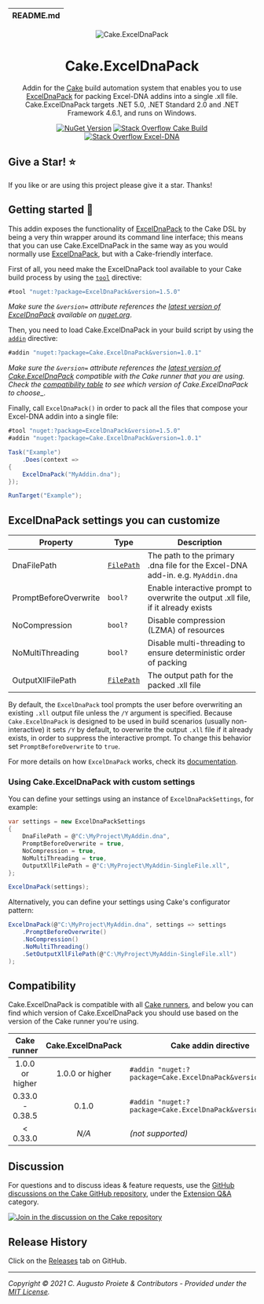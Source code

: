 | README.md |
|:---|

<div align="center">

![Cake.ExcelDnaPack](asset/cake-exceldnapack-logo.png)

</div>

<h1 align="center">Cake.ExcelDnaPack</h1>
<div align="center">

Addin for the [Cake](https://cakebuild.net) build automation system that enables you to use [ExcelDnaPack](https://github.com/augustoproiete/ExcelDnaPack-NuGet) for packing Excel-DNA addins into a single .xll file. Cake.ExcelDnaPack targets .NET 5.0, .NET Standard 2.0 and .NET Framework 4.6.1, and runs on Windows.

[![NuGet Version](https://img.shields.io/nuget/v/Cake.ExcelDnaPack.svg?color=blue&style=flat-square)](https://www.nuget.org/packages/Cake.ExcelDnaPack/) [![Stack Overflow Cake Build](https://img.shields.io/badge/stack%20overflow-cakebuild-orange.svg?style=flat-square)](http://stackoverflow.com/questions/tagged/cakebuild) [![Stack Overflow Excel-DNA](https://img.shields.io/badge/stack%20overflow-excel--dna-orange.svg?style=flat-square)](http://stackoverflow.com/questions/tagged/excel-dna)

</div>

## Give a Star! :star:

If you like or are using this project please give it a star. Thanks!

## Getting started :rocket:

This addin exposes the functionality of [ExcelDnaPack](https://github.com/augustoproiete/ExcelDnaPack-NuGet) to the Cake DSL by being a very thin wrapper around its command line interface; this means that you can use Cake.ExcelDnaPack in the same way as you would normally use [ExcelDnaPack](https://github.com/augustoproiete/ExcelDnaPack-NuGet#exceldnapack-usage), but with a Cake-friendly interface.

First of all, you need make the ExcelDnaPack tool available to your Cake build process by using the [`tool`](http://cakebuild.net/docs/writing-builds/preprocessor-directives#tool-directive) directive:

```csharp
#tool "nuget:?package=ExcelDnaPack&version=1.5.0"
```

_Make sure the `&version=` attribute references the [latest version of ExcelDnaPack](https://www.nuget.org/packages/ExcelDnaPack/) available on [nuget.org](https://www.nuget.org)_.

Then, you need to load Cake.ExcelDnaPack in your build script by using the [`addin`](http://cakebuild.net/docs/writing-builds/preprocessor-directives#add-in-directive) directive:

```csharp
#addin "nuget:?package=Cake.ExcelDnaPack&version=1.0.1"
```

_Make sure the `&version=` attribute references the [latest version of Cake.ExcelDnaPack](https://www.nuget.org/packages/Cake.ExcelDnaPack/) compatible with the Cake runner that you are using. Check the [compatibility table](#compatibility) to see which version of Cake.ExcelDnaPack to choose__.

Finally, call `ExcelDnaPack()` in order to pack all the files that compose your Excel-DNA addin into a single file:

```csharp
#tool "nuget:?package=ExcelDnaPack&version=1.5.0"
#addin "nuget:?package=Cake.ExcelDnaPack&version=1.0.1"

Task("Example")
    .Does(context =>
{
    ExcelDnaPack("MyAddin.dna");
});

RunTarget("Example");
```

## ExcelDnaPack settings you can customize

| Property              | Type            | Description                                                                       |
| --------------------- | --------------- | --------------------------------------------------------------------------------- |
| DnaFilePath           | [`FilePath`][1] | The path to the primary .dna file for the Excel-DNA add-in. e.g. `MyAddin.dna`    |
| PromptBeforeOverwrite | `bool?`         | Enable interactive prompt to overwrite the output .xll file, if it already exists |
| NoCompression         | `bool?`         | Disable compression (LZMA) of resources                                           |
| NoMultiThreading      | `bool?`         | Disable multi-threading to ensure deterministic order of packing                  |
| OutputXllFilePath     | [`FilePath`][1] | The output path for the packed .xll file                                          |

[1]: https://cakebuild.net/api/Cake.Core.IO/FilePath/ "Cake.Core.IO.FilePath"

By default, the `ExcelDnaPack` tool prompts the user before overwriting an existing `.xll` output file unless the `/Y` argument is specified. Because `Cake.ExcelDnaPack` is designed to be used in build scenarios (usually non-interactive) it sets `/Y` by default, to overwrite the output `.xll` file if it already exists, in order to suppress the interactive prompt. To change this behavior set `PromptBeforeOverwrite` to `true`.

For more details on how `ExcelDnaPack` works,  check its [documentation](https://github.com/augustoproiete/ExcelDnaPack-NuGet#usage).

### Using Cake.ExcelDnaPack with custom settings

You can define your settings using an instance of `ExcelDnaPackSettings`, for example:

```csharp
var settings = new ExcelDnaPackSettings
{
    DnaFilePath = @"C:\MyProject\MyAddin.dna",
    PromptBeforeOverwrite = true,
    NoCompression = true,
    NoMultiThreading = true,
    OutputXllFilePath = @"C:\MyProject\MyAddin-SingleFile.xll",
};

ExcelDnaPack(settings);
```

Alternatively, you can define your settings using Cake's configurator pattern:

```csharp
ExcelDnaPack(@"C:\MyProject\MyAddin.dna", settings => settings
    .PromptBeforeOverwrite()
    .NoCompression()
    .NoMultiThreading()
    .SetOutputXllFilePath(@"C:\MyProject\MyAddin-SingleFile.xll")
);
```

## Compatibility

Cake.ExcelDnaPack is compatible with all [Cake runners](https://cakebuild.net/docs/running-builds/runners/), and below you can find which version of Cake.ExcelDnaPack you should use based on the version of the Cake runner you're using.

| Cake runner     | Cake.ExcelDnaPack | Cake addin directive                                      |
|:---------------:|:-----------------:| --------------------------------------------------------- |
| 1.0.0 or higher | 1.0.0 or higher   | `#addin "nuget:?package=Cake.ExcelDnaPack&version=1.0.1"` |
| 0.33.0 - 0.38.5 | 0.1.0             | `#addin "nuget:?package=Cake.ExcelDnaPack&version=0.1.0"` |
| < 0.33.0        | _N/A_             | _(not supported)_                                         |

## Discussion

For questions and to discuss ideas & feature requests, use the [GitHub discussions on the Cake GitHub repository](https://github.com/cake-build/cake/discussions), under the [Extension Q&A](https://github.com/cake-build/cake/discussions/categories/extension-q-a) category.

[![Join in the discussion on the Cake repository](https://img.shields.io/badge/GitHub-Discussions-green?logo=github)](https://github.com/cake-build/cake/discussions)

## Release History

Click on the [Releases](https://github.com/cake-contrib/Cake.ExcelDnaPack/releases) tab on GitHub.

---

_Copyright &copy; 2021 C. Augusto Proiete & Contributors - Provided under the [MIT License](LICENSE)._
